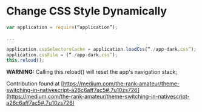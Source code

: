 # Change CSS Style Dynamically
```javascript
var application = require(“application”);

...

application.cssSelectorsCache = application.loadCss(“./app-dark.css”);
application.cssFile = (“./app-dark.css”);
this.reload();
```

**WARNING:** Calling this.reload() will reset the app's navigation stack;

Contribution found at [https://medium.com/the-rank-amateur/theme-switching-in-nativescript-a26c6aff7ac5#.7u10zs726](https://medium.com/the-rank-amateur/theme-switching-in-nativescript-a26c6aff7ac5#.7u10zs726)